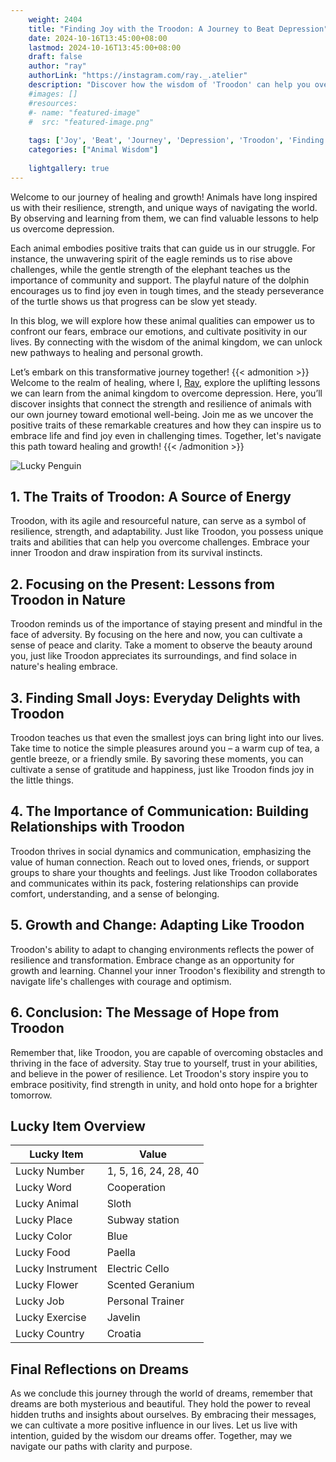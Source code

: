 ```yaml
---
    weight: 2404
    title: "Finding Joy with the Troodon: A Journey to Beat Depression"  # Assuming 'title' column exists
    date: 2024-10-16T13:45:00+08:00
    lastmod: 2024-10-16T13:45:00+08:00
    draft: false
    author: "ray"
    authorLink: "https://instagram.com/ray._.atelier"
    description: "Discover how the wisdom of 'Troodon' can help you overcome depression and find joy in your life journey."
    #images: []
    #resources:
    #- name: "featured-image"
    #  src: "featured-image.png"
    
    tags: ['Joy', 'Beat', 'Journey', 'Depression', 'Troodon', 'Finding']
    categories: ["Animal Wisdom"]
    
    lightgallery: true
---
```

    
Welcome to our journey of healing and growth! Animals have long inspired us with their resilience, strength, and unique ways of navigating the world. By observing and learning from them, we can find valuable lessons to help us overcome depression.

Each animal embodies positive traits that can guide us in our struggle. For instance, the unwavering spirit of the eagle reminds us to rise above challenges, while the gentle strength of the elephant teaches us the importance of community and support. The playful nature of the dolphin encourages us to find joy even in tough times, and the steady perseverance of the turtle shows us that progress can be slow yet steady.

In this blog, we will explore how these animal qualities can empower us to confront our fears, embrace our emotions, and cultivate positivity in our lives. By connecting with the wisdom of the animal kingdom, we can unlock new pathways to healing and personal growth.

Let’s embark on this transformative journey together!
{{< admonition >}}
Welcome to the realm of healing, where I, [Ray](https://instagram.com/ray._.atelier), explore the uplifting lessons we can learn from the animal kingdom to overcome depression. Here, you’ll discover insights that connect the strength and resilience of animals with our own journey toward emotional well-being. Join me as we uncover the positive traits of these remarkable creatures and how they can inspire us to embrace life and find joy even in challenging times. Together, let's navigate this path toward healing and growth!
{{< /admonition >}}

![Lucky Penguin](https://cdn.pixabay.com/photo/2024/09/07/02/34/penguins-9028827_1280.jpg "Lucky Penguin")

## 1. The Traits of Troodon: A Source of Energy
Troodon, with its agile and resourceful nature, can serve as a symbol of resilience, strength, and adaptability. Just like Troodon, you possess unique traits and abilities that can help you overcome challenges. Embrace your inner Troodon and draw inspiration from its survival instincts.

## 2. Focusing on the Present: Lessons from Troodon in Nature
Troodon reminds us of the importance of staying present and mindful in the face of adversity. By focusing on the here and now, you can cultivate a sense of peace and clarity. Take a moment to observe the beauty around you, just like Troodon appreciates its surroundings, and find solace in nature's healing embrace.

## 3. Finding Small Joys: Everyday Delights with Troodon
Troodon teaches us that even the smallest joys can bring light into our lives. Take time to notice the simple pleasures around you – a warm cup of tea, a gentle breeze, or a friendly smile. By savoring these moments, you can cultivate a sense of gratitude and happiness, just like Troodon finds joy in the little things.

## 4. The Importance of Communication: Building Relationships with Troodon
Troodon thrives in social dynamics and communication, emphasizing the value of human connection. Reach out to loved ones, friends, or support groups to share your thoughts and feelings. Just like Troodon collaborates and communicates within its pack, fostering relationships can provide comfort, understanding, and a sense of belonging.

## 5. Growth and Change: Adapting Like Troodon
Troodon's ability to adapt to changing environments reflects the power of resilience and transformation. Embrace change as an opportunity for growth and learning. Channel your inner Troodon's flexibility and strength to navigate life's challenges with courage and optimism.

## 6. Conclusion: The Message of Hope from Troodon
Remember that, like Troodon, you are capable of overcoming obstacles and thriving in the face of adversity. Stay true to yourself, trust in your abilities, and believe in the power of resilience. Let Troodon's story inspire you to embrace positivity, find strength in unity, and hold onto hope for a brighter tomorrow.


## Lucky Item Overview
| Lucky Item          | Value              |
|---------------|--------------------|
| Lucky Number        | 1, 5, 16, 24, 28, 40  |
| Lucky Word          | Cooperation |
| Lucky Animal        | Sloth |
| Lucky Place         | Subway station     |
| Lucky Color         | Blue     |
| Lucky Food          | Paella      |
| Lucky Instrument    | Electric Cello |
| Lucky Flower        | Scented Geranium    |
| Lucky Job           | Personal Trainer       |
| Lucky Exercise      | Javelin  |
| Lucky Country       | Croatia    |


##  Final Reflections on Dreams

As we conclude this journey through the world of dreams, remember that dreams are both mysterious and beautiful. They hold the power to reveal hidden truths and insights about ourselves. By embracing their messages, we can cultivate a more positive influence in our lives. Let us live with intention, guided by the wisdom our dreams offer. Together, may we navigate our paths with clarity and purpose.
